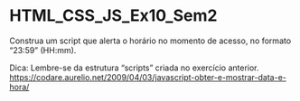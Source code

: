 # HTML_CSS_JS_Ex10_Sem2

Construa um script que alerta o horário no momento de acesso, no formato “23:59” (HH:mm).


Dica: Lembre-se da estrutura “scripts” criada no exercício anterior.
https://codare.aurelio.net/2009/04/03/javascript-obter-e-mostrar-data-e-hora/
